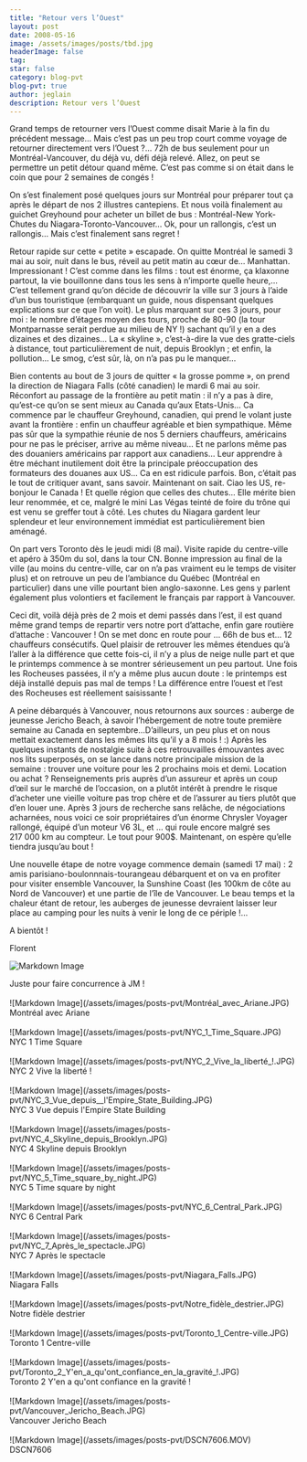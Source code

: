 ```yaml
---
title: "Retour vers l’Ouest"
layout: post
date: 2008-05-16
image: /assets/images/posts/tbd.jpg
headerImage: false
tag:
star: false
category: blog-pvt
blog-pvt: true
author: jeglain
description: Retour vers l’Ouest
---
```

Grand temps de retourner vers l’Ouest comme disait Marie à la fin du
précédent message… Mais c’est pas un peu trop court comme voyage
de retourner directement vers l’Ouest ?... 72h de bus seulement pour
un Montréal-Vancouver, du déjà vu, défi déjà relevé. Allez, on
peut se permettre un petit détour quand même. C’est pas comme si on
était dans le coin que pour 2 semaines de congés !

On s’est finalement posé quelques jours sur Montréal pour préparer
tout ça après le départ de nos 2 illustres cantepiens. Et nous voilà
finalement au guichet Greyhound pour acheter un billet de bus :
Montréal-New York-Chutes du Niagara-Toronto-Vancouver… Ok, pour un
rallongis, c’est un rallongis… Mais c’est finalement sans
regret !

Retour rapide sur cette « petite » escapade. On quitte Montréal le
samedi 3 mai au soir, nuit dans le bus, réveil au petit matin au cœur
de… Manhattan. Impressionant ! C’est comme dans les films : tout
est énorme, ça klaxonne partout, la vie bouillonne dans tous les sens
à n’importe quelle heure,… C’est tellement grand qu’on décide
de découvrir la ville sur 3 jours à l’aide d’un bus touristique
(embarquant un guide, nous dispensant quelques explications sur ce que
l’on voit). Le plus marquant sur ces 3 jours, pour moi : le nombre
d’étages moyen des tours, proche de 80-90  (la tour Montparnasse
serait perdue au milieu de NY !) sachant qu’il y en a des dizaines et
des dizaines… La « skyline », c’est-à-dire la vue des
gratte-ciels à distance, tout particulièrement de nuit, depuis
Brooklyn ; et enfin, la pollution… Le smog, c’est sûr, là, on
n’a pas pu le manquer…

Bien contents au bout de 3 jours de quitter « la grosse pomme », on
prend la direction de Niagara Falls (côté canadien) le mardi 6 mai au
soir. Réconfort au passage de la frontière au petit matin : il n’y
a pas à dire, qu’est-ce qu’on se sent mieux au Canada qu’aux
Etats-Unis… Ca commence par le chauffeur Greyhound, canadien, qui
prend le volant juste avant la frontière : enfin un chauffeur
agréable et bien sympathique. Même pas sûr que la sympathie réunie
de nos 5 derniers chauffeurs, américains pour ne pas le préciser,
arrive au même niveau… Et ne parlons même pas des douaniers
américains par rapport aux canadiens… Leur apprendre à être
méchant inutilement doit être la principale préoccupation des
formateurs des douanes aux US… Ca en est ridicule parfois. Bon,
c’était pas le tout de critiquer avant, sans savoir. Maintenant on
sait. Ciao les US, re-bonjour le Canada ! Et quelle région que celles
des chutes… Elle mérite bien leur renommée, et ce, malgré le mini
Las Végas teinté de foire du trône qui est venu se greffer tout à
côté. Les chutes du Niagara gardent leur splendeur et leur
environnement immédiat est particulièrement bien aménagé.

On part vers Toronto dès le jeudi midi (8 mai). Visite rapide du
centre-ville et apéro à 350m du sol, dans la tour CN. Bonne impression
au final de la ville (au moins du centre-ville, car on n’a pas
vraiment eu le temps de visiter plus) et on retrouve un peu de
l’ambiance du Québec (Montréal en particulier) dans une ville
pourtant bien anglo-saxonne. Les gens y parlent également plus
volontiers et facilement le français par rapport à Vancouver.

Ceci dit, voilà déjà près de 2 mois et demi passés dans l’est, il
est quand même grand temps de repartir vers notre port d’attache,
enfin gare routière d’attache : Vancouver ! On se met donc en route
pour … 66h de bus et… 12 chauffeurs consécutifs. Quel plaisir de
retrouver les mêmes étendues qu’à l’aller à la différence que
cette fois-ci, il n’y a plus de neige nulle part et que le printemps
commence à se montrer sérieusement un peu partout. Une fois les
Rocheuses passées, il n’y a même plus aucun doute : le printemps
est déjà installé depuis pas mal de temps ! La différence entre
l’ouest et l’est des Rocheuses est réellement saisissante !

A peine débarqués à Vancouver, nous retournons aux sources : auberge
de jeunesse Jericho Beach, à savoir l’hébergement de notre toute
première semaine au Canada en septembre…D’ailleurs, un peu plus et
on nous mettait exactement dans les mêmes lits qu’il y a 8
mois ! :) Après les quelques instants de nostalgie suite à ces
retrouvailles émouvantes avec nos lits superposés, on se lance dans
notre principale mission de la semaine : trouver une voiture pour les 2
prochains mois et demi. Location ou achat ? Renseignements pris auprès
d’un assureur et après un coup d’œil sur le marché de
l’occasion, on a plutôt intérêt à prendre le risque d’acheter
une vieille voiture pas trop chère et de l’assurer au tiers plutôt
que d’en louer une. Après 3 jours de recherche sans relâche, de
négociations acharnées, nous voici ce soir propriétaires d’un
énorme Chrysler Voyager rallongé, équipé d’un moteur V6 3L, et …
qui roule encore malgré ses 217 000 km au compteur. Le tout pour 900$.
Maintenant, on espère qu’elle tiendra jusqu’au bout !

Une nouvelle étape de notre voyage commence demain (samedi 17 mai) : 2
amis parisiano-boulonnnais-tourangeau débarquent et on va en profiter
pour visiter ensemble Vancouver, la Sunshine Coast (les 100km de côte
au Nord de Vancouver) et une partie de l’île de Vancouver. Le beau
temps et la chaleur étant de retour, les auberges de jeunesse devraient
laisser leur place au camping pour les nuits à venir le long de ce
périple !…

A bientôt !

Florent

![Markdown Image](/assets/images/posts-pvt/Juste_pour_faire_concurrence_à_JM_!.JPG)
<figcaption class="caption">Juste pour faire concurrence à JM !</figcaption>
<br>
![Markdown Image](/assets/images/posts-pvt/Montréal_avec_Ariane.JPG)
<figcaption class="caption">Montréal avec Ariane</figcaption>
<br>
![Markdown Image](/assets/images/posts-pvt/NYC_1_Time_Square.JPG)
<figcaption class="caption">NYC 1 Time Square</figcaption>
<br>
![Markdown Image](/assets/images/posts-pvt/NYC_2_Vive_la_liberté_!.JPG)
<figcaption class="caption">NYC 2 Vive la liberté !</figcaption>
<br>
![Markdown Image](/assets/images/posts-pvt/NYC_3_Vue_depuis__l'Empire_State_Building.JPG)
<figcaption class="caption">NYC 3 Vue depuis  l'Empire State Building</figcaption>
<br>
![Markdown Image](/assets/images/posts-pvt/NYC_4_Skyline_depuis_Brooklyn.JPG)
<figcaption class="caption">NYC 4 Skyline depuis Brooklyn</figcaption>
<br>
![Markdown Image](/assets/images/posts-pvt/NYC_5_Time_square_by_night.JPG)
<figcaption class="caption">NYC 5 Time square by night</figcaption>
<br>
![Markdown Image](/assets/images/posts-pvt/NYC_6_Central_Park.JPG)
<figcaption class="caption">NYC 6 Central Park</figcaption>
<br>
![Markdown Image](/assets/images/posts-pvt/NYC_7_Après_le_spectacle.JPG)
<figcaption class="caption">NYC 7 Après le spectacle</figcaption>
<br>
![Markdown Image](/assets/images/posts-pvt/Niagara_Falls.JPG)
<figcaption class="caption">Niagara Falls</figcaption>
<br>
![Markdown Image](/assets/images/posts-pvt/Notre_fidèle_destrier.JPG)
<figcaption class="caption">Notre fidèle destrier</figcaption>
<br>
![Markdown Image](/assets/images/posts-pvt/Toronto_1_Centre-ville.JPG)
<figcaption class="caption">Toronto 1 Centre-ville</figcaption>
<br>
![Markdown Image](/assets/images/posts-pvt/Toronto_2_Y'en_a_qu'ont_confiance_en_la_gravité_!.JPG)
<figcaption class="caption">Toronto 2 Y'en a qu'ont confiance en la gravité !</figcaption>
<br>
![Markdown Image](/assets/images/posts-pvt/Vancouver_Jericho_Beach.JPG)
<figcaption class="caption">Vancouver Jericho Beach</figcaption>
<br>
![Markdown Image](/assets/images/posts-pvt/DSCN7606.MOV)
<figcaption class="caption">DSCN7606</figcaption>
<br>
